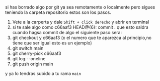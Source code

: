 si has borrado algo por git ya sea remotamente o localmente pero sigues teniendo la carpeta repositorio estos son los pasos.

1. Vete a la carperta y dale ``Shift + click derecho`` y abrir en terminal
2. si te sale algo como c66aaf3 HEAD@{6}: commit . que esto saldra cuando hagsa commit de algo el siguiente paso sera:
3. git checkout y c66aaf3 (o el numero que te aparezca al principio,no tiene que ser igual esto es un ejemplo)
4. git switch main
5. git cherry-pick c66aaf3
6. git log --oneline
7. git push origin main

y ya lo tendras subido a tu rama `main`

